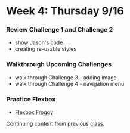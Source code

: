 # Week 4: Thursday 9/16

### Review Challenge 1 and Challenge 2

* show Jason's code
* creating re-usable styles

### Walkthrough Upcoming Challenges

* walk through Challenge 3 - adding image
* walk through Challenge 4 - navigation menu

### Practice Flexbox

* [Flexbox Froggy](https://flexboxfroggy.com/)

Continuing content from previous [class](week-4-tuesday-9-14.md).

